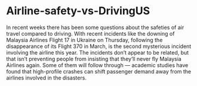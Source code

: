 # Airline-safety-vs-DrivingUS
 
In recent weeks there has been some questions about the safeties of air travel compared to driving. With recent incidents like the downing of Malaysia Airlines Flight 17 in Ukraine on Thursday, following the disappearance of its Flight 370 in March, is the second mysterious incident involving the airline this year. The incidents don’t appear to be related, but that isn’t preventing people from insisting that they’ll never fly Malaysia Airlines again. Some of them will follow through — academic studies have found that high-profile crashes can shift passenger demand away from the airlines involved in the disasters.